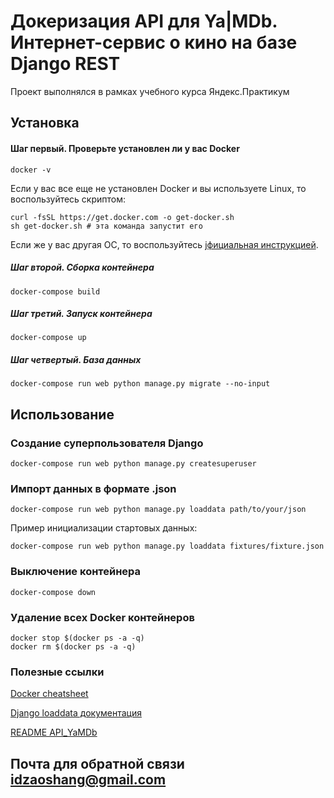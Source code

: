 # Докеризация API для Ya|MDb. Интернет-сервис о кино на базе Django REST

Проект выполнялся в рамках учебного курса Яндекс.Практикум

## Установка

#### Шаг первый. Проверьте установлен ли у вас Docker

```Ваш терминал
docker -v
```
Если у вас все еще не установлен Docker и вы используете Linux, то воспользуйтесь скриптом:
```Ваш терминал
curl -fsSL https://get.docker.com -o get-docker.sh
sh get-docker.sh # эта команда запустит его
```
Если же у вас другая ОС, то воспользуйтесь [jфициальная инструкцией](https://docs.docker.com/engine/install/).

##### Шаг второй. Сборка контейнера
```Ваш терминал
docker-compose build
```
##### Шаг третий. Запуск контейнера
```Ваш терминал
docker-compose up
```
##### Шаг четвертый. База данных
```Ваш терминал
docker-compose run web python manage.py migrate --no-input
```
## Использование
### Создание суперпользователя Django
```Ваш терминал
docker-compose run web python manage.py createsuperuser
```
### Импорт данных в формате .json
```Ваш терминал
docker-compose run web python manage.py loaddata path/to/your/json
```
Пример инициализации стартовых данных:
```Ваш терминал
docker-compose run web python manage.py loaddata fixtures/fixture.json
```
### Выключение контейнера
```Ваш терминал
docker-compose down
```
### Удаление всех Docker контейнеров
```Ваш терминал
docker stop $(docker ps -a -q)
docker rm $(docker ps -a -q)
```

### Полезные ссылки
[Docker cheatsheet](http://dockerlabs.collabnix.com/docker/cheatsheet/) <br>

[Django loaddata документация](https://docs.djangoproject.com/en/3.0/ref/django-admin/#django-admin-dumpdata) <br>

[README API_YaMDb](https://github.com/Gregog/api_yamdb/blob/master/README.md) <br>

## Почта для обратной связи idzaoshang@gmail.com